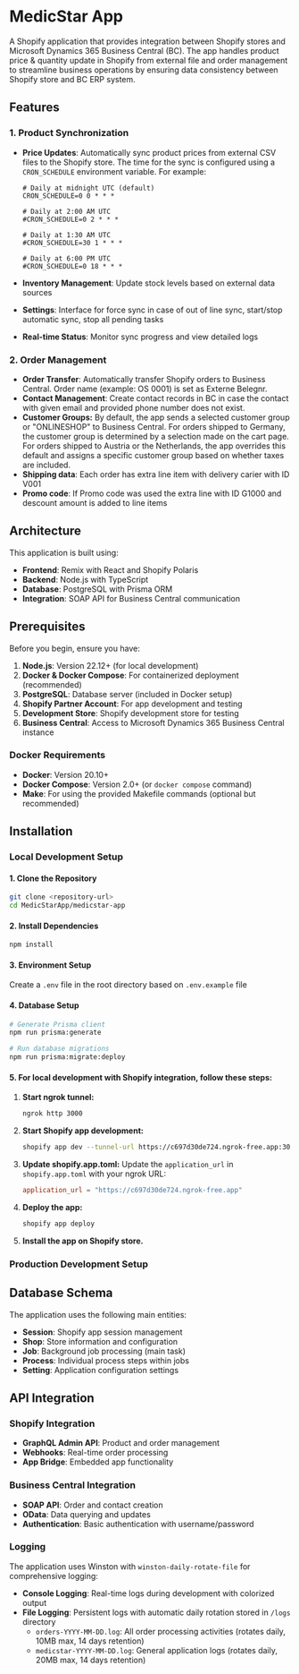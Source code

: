 # MedicStar App

A Shopify application that provides integration between Shopify stores and Microsoft Dynamics 365 Business Central (BC). The app handles product price & quantity update in Shopify from external file and order management to streamline business operations by ensuring data consistency between Shopify store and BC ERP system.

## Features

### 1. Product Synchronization

- **Price Updates**: Automatically sync product prices from external CSV files to the Shopify store. The time for the sync is configured using a `CRON_SCHEDULE` environment variable. For example:

  ```
  # Daily at midnight UTC (default)
  CRON_SCHEDULE=0 0 * * *

  # Daily at 2:00 AM UTC
  #CRON_SCHEDULE=0 2 * * *

  # Daily at 1:30 AM UTC
  #CRON_SCHEDULE=30 1 * * *

  # Daily at 6:00 PM UTC
  #CRON_SCHEDULE=0 18 * * *
  ```
- **Inventory Management**: Update stock levels based on external data sources
- **Settings**: Interface for force sync in case of out of line sync, start/stop automatic sync, stop all pending tasks
- **Real-time Status**: Monitor sync progress and view detailed logs

### 2. Order Management

- **Order Transfer**: Automatically transfer Shopify orders to Business Central. Order name (example: OS 0001) is set as Externe Belegnr.
- **Contact Management**: Create contact records in BC in case the contact with given email and provided phone number does not exist.
- **Customer Groups:** By default, the app sends a selected customer group or "ONLINESHOP" to Business Central. For orders shipped to Germany, the customer group is determined by a selection made on the cart page. For orders shipped to Austria or the Netherlands, the app overrides this default and assigns a specific customer group based on whether taxes are included.
- **Shipping data**: Each order has extra line item with delivery carier with ID V001
- **Promo code**: If Promo code was used the extra line with ID G1000 and descount amount is added to line items

## Architecture

This application is built using:

- **Frontend**: Remix with React and Shopify Polaris
- **Backend**: Node.js with TypeScript
- **Database**: PostgreSQL with Prisma ORM
- **Integration**: SOAP API for Business Central communication

## Prerequisites

Before you begin, ensure you have:

1. **Node.js**: Version 22.12+ (for local development)
2. **Docker & Docker Compose**: For containerized deployment (recommended)
3. **PostgreSQL**: Database server (included in Docker setup)
4. **Shopify Partner Account**: For app development and testing
5. **Development Store**: Shopify development store for testing
6. **Business Central**: Access to Microsoft Dynamics 365 Business Central instance

### Docker Requirements

- **Docker**: Version 20.10+
- **Docker Compose**: Version 2.0+ (or `docker compose` command)
- **Make**: For using the provided Makefile commands (optional but recommended)

## Installation

### Local Development Setup

#### 1. Clone the Repository

```bash
git clone <repository-url>
cd MedicStarApp/medicstar-app
```

#### 2. Install Dependencies

```bash
npm install
```

#### 3. Environment Setup

Create a `.env` file in the root directory based on `.env.example` file

#### 4. Database Setup

```bash
# Generate Prisma client
npm run prisma:generate

# Run database migrations
npm run prisma:migrate:deploy
```

#### 5. For local development with Shopify integration, follow these steps:

1. **Start ngrok tunnel:**

   ```bash
   ngrok http 3000
   ```
2. **Start Shopify app development:**

   ```bash
   shopify app dev --tunnel-url https://c697d30de724.ngrok-free.app:3000
   ```
3. **Update shopify.app.toml:**
   Update the `application_url` in `shopify.app.toml` with your ngrok URL:

   ```toml
   application_url = "https://c697d30de724.ngrok-free.app"
   ```
4. **Deploy the app:**

   ```bash
   shopify app deploy
   ```
5. **Install the app on Shopify store.**

### Production Development Setup


## Database Schema

The application uses the following main entities:

- **Session**: Shopify app session management
- **Shop**: Store information and configuration
- **Job**: Background job processing (main task)
- **Process**: Individual process steps within jobs
- **Setting**: Application configuration settings

## API Integration

### Shopify Integration

- **GraphQL Admin API**: Product and order management
- **Webhooks**: Real-time order processing
- **App Bridge**: Embedded app functionality

### Business Central Integration

- **SOAP API**: Order and contact creation
- **OData**: Data querying and updates
- **Authentication**: Basic authentication with username/password

### Logging

The application uses Winston with `winston-daily-rotate-file` for comprehensive logging:

- **Console Logging**: Real-time logs during development with colorized output
- **File Logging**: Persistent logs with automatic daily rotation stored in `/logs` directory
  - `orders-YYYY-MM-DD.log`: All order processing activities (rotates daily, 10MB max, 14 days retention)
  - `medicstar-YYYY-MM-DD.log`: General application logs (rotates daily, 20MB max, 14 days retention)
